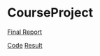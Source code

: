 # CourseProject

[Final Report](https://github.com/wfcwfcwfcwfc/CourseProject/blob/main//CS%20410%20Course%20Project%20-%20Final.pdf)

[Code](https://github.com/wfcwfcwfcwfc/CourseProject/blob/main/cs410-classification-contest.ipynb)
[Result](https://github.com/wfcwfcwfcwfc/CourseProject/blob/main/cs410-classification-contest-result.txt)
